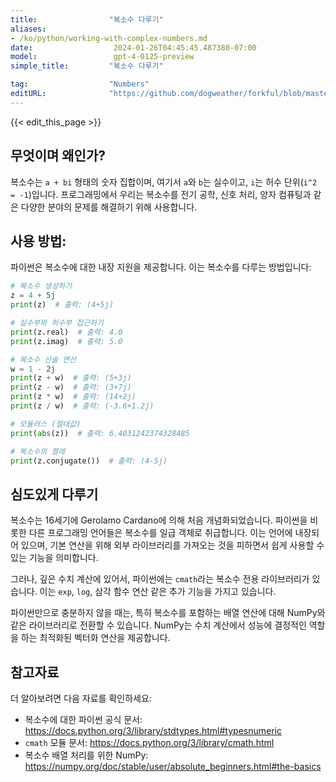 ```yaml
---
title:                "복소수 다루기"
aliases:
- /ko/python/working-with-complex-numbers.md
date:                  2024-01-26T04:45:45.487380-07:00
model:                 gpt-4-0125-preview
simple_title:         "복소수 다루기"

tag:                  "Numbers"
editURL:              "https://github.com/dogweather/forkful/blob/master/content/ko/python/working-with-complex-numbers.md"
---
```


{{< edit_this_page >}}

## 무엇이며 왜인가?
복소수는 `a + bi` 형태의 숫자 집합이며, 여기서 `a`와 `b`는 실수이고, `i`는 허수 단위(`i^2 = -1`)입니다. 프로그래밍에서 우리는 복소수를 전기 공학, 신호 처리, 양자 컴퓨팅과 같은 다양한 분야의 문제를 해결하기 위해 사용합니다.

## 사용 방법:
파이썬은 복소수에 대한 내장 지원을 제공합니다. 이는 복소수를 다루는 방법입니다:

```Python
# 복소수 생성하기
z = 4 + 5j
print(z)  # 출력: (4+5j)

# 실수부와 허수부 접근하기
print(z.real)  # 출력: 4.0
print(z.imag)  # 출력: 5.0

# 복소수 산술 연산
w = 1 - 2j
print(z + w)  # 출력: (5+3j)
print(z - w)  # 출력: (3+7j)
print(z * w)  # 출력: (14+2j)
print(z / w)  # 출력: (-3.6+1.2j)

# 모듈러스 (절대값)
print(abs(z))  # 출력: 6.4031242374328485

# 복소수의 켤레
print(z.conjugate())  # 출력: (4-5j)
```

## 심도있게 다루기
복소수는 16세기에 Gerolamo Cardano에 의해 처음 개념화되었습니다. 파이썬을 비롯한 다른 프로그래밍 언어들은 복소수를 일급 객체로 취급합니다. 이는 언어에 내장되어 있으며, 기본 연산을 위해 외부 라이브러리를 가져오는 것을 피하면서 쉽게 사용할 수 있는 기능을 의미합니다.

그러나, 깊은 수치 계산에 있어서, 파이썬에는 `cmath`라는 복소수 전용 라이브러리가 있습니다. 이는 `exp`, `log`, 삼각 함수 연산 같은 추가 기능을 가지고 있습니다.

파이썬만으로 충분하지 않을 때는, 특히 복소수를 포함하는 배열 연산에 대해 NumPy와 같은 라이브러리로 전환할 수 있습니다. NumPy는 수치 계산에서 성능에 결정적인 역할을 하는 최적화된 벡터화 연산을 제공합니다.

## 참고자료
더 알아보려면 다음 자료를 확인하세요:

- 복소수에 대한 파이썬 공식 문서: https://docs.python.org/3/library/stdtypes.html#typesnumeric
- `cmath` 모듈 문서: https://docs.python.org/3/library/cmath.html
- 복소수 배열 처리를 위한 NumPy: https://numpy.org/doc/stable/user/absolute_beginners.html#the-basics
